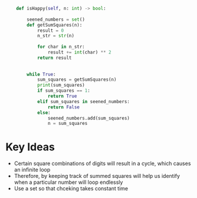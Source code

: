 ```python
    def isHappy(self, n: int) -> bool:
        
        seened_numbers = set()
        def getSumSquares(n):
            result = 0
            n_str = str(n)
            
            for char in n_str:
                result += int(char) ** 2
            return result
                
           
        while True:
            sum_squares = getSumSquares(n)
            print(sum_squares)
            if sum_squares == 1:
                return True
            elif sum_squares in seened_numbers:
                return False
            else:
                seened_numbers.add(sum_squares)
                n = sum_squares

```

# Key Ideas
- Certain square combinations of digits will result in a cycle, which causes an infinite loop
- Therefore, by keeping track of summed squares will help us identify when a particular number will loop endlessly
- Use a set so that chceking takes constant time

